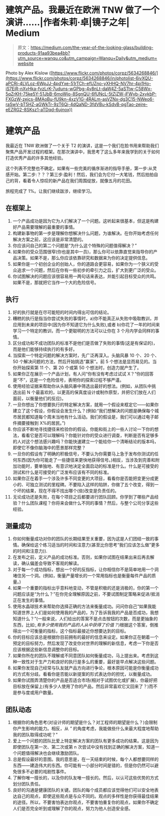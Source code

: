 # 建筑产品。我最近在欧洲 TNW 做了一个演讲……|作者朱莉·卓|镜子之年| Medium

> 原文：<https://medium.com/the-year-of-the-looking-glass/building-products-91aa93bea4bb?utm_source=wanqu.co&utm_campaign=Wanqu+Daily&utm_medium=website>



Photo by Alex Kislow ([https://www.flickr.com/photos/corpz/5634268846/](https://www.flickr.com/photos/corpz/5634268846/in/photolist-6ivXQU-aPCRi-4LVLoz-6WpJJ-4pdYxe-51rTCh-efUZno-yXHHQ-NV7hr-4pi1Ho-iS7EiR-nXvHka-fvzLrK-7uduns-wGPbg-4v8nLt-daW4Z-5aSTtw-C58Wx-5qZrKH-75ke5Y-51JbB-6moWjo-8SgnQU-6fUNcL-5tZjZW-iFWyb-2xykbP-FXGzW-zejcs-8MAoBu-fU9kn-4xzV1G-4RALm-asVZNx-dg3C15-NWeo6-raSwV-bT5HZ-aGWkTr-9zT6Qj-4dQaND-3fdVBu-kSdvB-pgTao-zejre-eEZRG2-8SKsz1-aTDqd-6ujnox))



# 建筑产品

我最近在 TNW 欧洲做了一个关于 T2 的演讲，这是一个我们在脸书用来帮助我们聚焦产品开发过程的框架。在那次演讲中，我思考了这么多年来我学到的关于如何打造优秀产品的许多其他经验。

这个列表不完整也不确定。如果有一些完美的循序渐进的指导手册，第一步:从灵感开始。第二步:？？？第三步:盈利！然后，我们会为它付一大笔钱，然后拍拍自己的背，看着令人惊叹的新产品在我们周围绽放，就像五月的花田。

旅程完成了 1%。让我们继续跋涉，继续学习。

## **在框架上**

1.  一个产品成功是因为它为人们解决了一个问题。这听起来很基本，但这是构建好产品需要理解的最重要的事情。
2.  构建新事物的第一步是理解你想解决什么问题，为谁解决。在你开始考虑任何解决方案之前，这应该是非常清楚的。
3.  你应该问自己的第二个问题是“为什么这个特殊的问题值得解决？”
4.  如果你的受众范围很窄(你也是其中一员)，那么你可以依靠直觉来指导你的产品决策。如果不是，那么你应该依靠研究和数据来为你的决定提供信息。
5.  如果你是一个初创企业的创始人，你的道路会更容易，如果你为一个狭义的受众追求一个问题，然后在你有一些初步的牵引力之后，扩大到更广泛的受众。
6.  你试图解决的问题应该很容易用一两句话来表达，并能引起目标受众的共鸣。如果不是，那就把它当作一个大的危险信号。

## **执行**

1.  好的执行就是在尽可能短的时间内得出可信的结论。
2.  糟糕的执行是指当你尝试失败的事情时，a)你不能真正从失败中吸取教训，并应用到未来的项目中(因为你不知道它为什么失败),或者 b)你花了一年的时间来学习一个特定的教训，而一个更聪明的方法可以让你在 3 个月内学会同样的事情。
3.  区分成功和不成功团队的标准不是他们是否做了失败的事情(这是有保证的)，而是他们能够持续执行的有多好。
4.  当探索一个特定问题的解决方案时，先广泛再深入。头脑风暴 10 个、20 个、50 个解决问题的方法，然后开始挑选“赢家”。前 5 个想法是显而易见的。当你开始探索第 11 个、第 20 个或第 50 个想法时，创造力就产生了。
5.  如果你正在展示一个产品计划，有人问“你有没有考虑过试试 X？”你的回答是“不”，这是一个危险信号，表明你的探索过程不够严谨。
6.  使用经验证据来帮助你从头脑风暴中筛选出最好的想法。(例如，从团队中挑选出前 N 个最喜欢的，以更高的保真度设计或制作原型，并把它们放在人们面前，以衡量他们的反应)。
7.  一旦你想出了你想要执行的特定解决方案，就用一个假设来框定它——如果你建立了这个假设，你假设会发生什么？(例如:“我们想解决的问题是确保每个城市居民都知道每个周末当地有什么活动。我们的假设是，我们可以通过电子邮件摘要接触到 X%的居民。”)
8.  你应该不断地寻找捷径来检验你的假设。你能和街上的一些人讨论一下你的想法，看看它是否可以理解吗？你能针对你的受众进行调查，判断是否有足够多的人对这个想法感兴趣吗？你能快速建立一个能给你一个清晰结论的版本吗，即使它不像你脑海中的愿景那样完整？
9.  一旦你的假设有了明确的积极信号，不要认为你需要马上急于发布你测试的任何东西(因为你可能走了一些捷径来更快地获得信号。)相反，当涉及到完善和附加功能时，要单独地、有意识地决定全面启动的标准是什么。什么是可接受的测试和什么是可接受的广泛发布应该有不同的标准。
10.  如果你正在着手一个涉及许多不同变更的大项目，看看你是否能把变更分成更小的、可独立测试的里程碑。不要陷入这样的陷阱，你做了五个改变，得到一个坏的结果，现在不得不找出哪个(些)改变是负责任的。
11.  无论成功还是失败，在每个项目之后都要进行团队回顾。你学到了哪些产品经验？什么团队课程？你将来会做什么不同的事情？然后，与整个公司分享这些经验。

## **测量成功**

1.  你如何衡量成功对你的团队的长期结果至关重要，因为这是人们团结一致的事情。确保给这个练习适当的时间和注意力(甚至比你思考“我们应该怎么做”更多的时间和注意力)).
2.  在发布之前，定义产品的成功标准。否则，如果你试图在结果出来后再去解读，确认偏差会导致不客观的解读。
3.  对于每一个成功指标，想出一个好的反指标，让你相信你不是简单地用一个洞堵住另一个洞。(例如，衡量产量增长的一个常用指标也是衡量每件产品的质量。)
4.  如果一个重要的指标出乎意料地变动，不管是积极的还是消极的，你的第一个问题应该是“为什么？”在你完全理解原因之前，不要试图制定策略来促进/抵消正在发生的事情。
5.  使用水晶球技术来帮助你选择正确的方法来衡量成功。问问你自己“如果我能知道世界上人们是如何使用我的产品的，为了告诉我我的产品是否成功，我想知道什么？”(一般来说，人们给出的答案不是点击按钮的次数，而是更抽象的东西，比如:*,有多少使用我的产品的人从中获得了价值？*)根据这个答案，倒推得出一个可衡量的指标，这个指标最接近你想要达到的目标。
6.  你的目标应该总是根据你目前拥有的最好的信息来设定。如果你正在朝着一个预定的目标努力，然后发现了改变你对世界的理解的新信息，考虑一下你是否应该根据这些新信息调整你的目标。
7.  如果你所在的团队不理解或不同意团队如何衡量成功，马上提出来。考虑到这种一致性对于生产力和良好的执行是多么的重要，最好是早点解决这些问题。
8.  如果你发现自己经常与队友就产品方向进行争论，根本原因可能是你衡量成功的方式有分歧。看看你是否能以新提案的形式表达你的担忧，以衡量成功。
9.  如果你试图弄清楚你的产品是否适合市场(相对于试图优化或扩展)，你最好把目标放在保留上(有多少人使用了你的产品，然后非常喜欢它又回来了？)而不是参与度或用户数量。

## **团队动态**

1.  根据你的角色思考(对设计师的期望是什么？对工程师的期望是什么？)会限制你产生影响的能力。相反，从 *"* 的角度考虑，我能做些什么来最大程度地帮助我的团队取得成功呢？"
2.  爱上一个问题的团队比爱上特定解决方案的团队有更多成功的结果。这是因为即使团队在第一次、第二次或第 n 次尝试中没有找到正确的解决方案，知道一个问题值得解决也会继续激励团队。
3.  总是假设最好的意图。我的意思是，在一天结束的时候，每个人都想要同样的东西——建造伟大的东西。你可能有一小部分时间是错的，但是你仍然可以避免很多不必要的戏剧性事件。
4.  了解你唯一擅长的，以及你的队友唯一擅长的。然后，以认可这些优势的方式划分团队责任。
5.  良好的沟通是健康团队的关键。团队的每个成员都应该觉得他们可以安全地表达自己的观点，即使这些观点是与众不同的。观点的多样性是你获得最佳结果的途径。所以，不要害怕表达你观点，不要害怕重复你的观点，如果你不确定人们是否完全听到或理解了你的观点，努力为他人创造安全感。